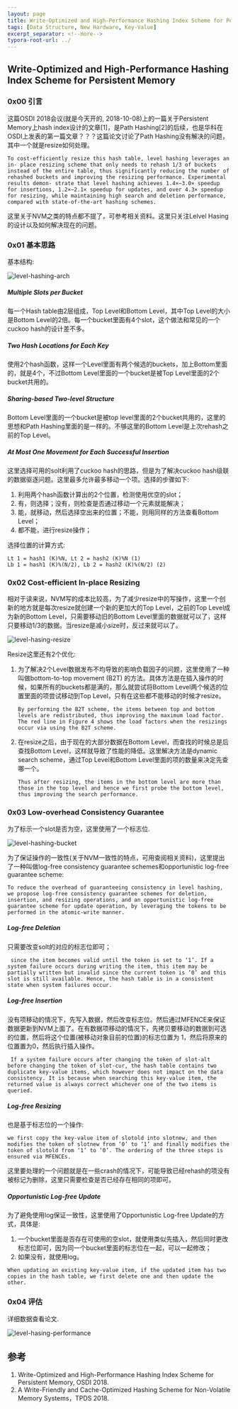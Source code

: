 ```yaml
---
layout: page
title: Write-Optimized and High-Performance Hashing Index Scheme for Persistent Memory
tags: [Data Structure, New Hardware, Key-Value]
excerpt_separator: <!--more-->
typora-root-url: ../
---
```


## Write-Optimized and High-Performance Hashing Index Scheme for Persistent Memory 

### 0x00 引言

  这篇OSDI 2018会议(就是今天开的, 2018-10-08)上的一篇关于Persistent Memory上hash index设计的文章[1]，是Path Hashing[2]的后续，也是华科在OSDI上发表的第一篇文章？？？这篇论文讨论了Path Hashing没有解决的问题，其中一个就是resize如何处理。

```
To cost-efficiently resize this hash table, level hashing leverages an in- place resizing scheme that only needs to rehash 1/3 of buckets instead of the entire table, thus significantly reducing the number of rehashed buckets and improving the resizing performance. Experimental results demon- strate that level hashing achieves 1.4×−3.0× speedup for insertions, 1.2×−2.1× speedup for updates, and over 4.3× speedup for resizing, while maintaining high search and deletion performance, compared with state-of-the-art hashing schemes.
```

这里关于NVM之类的特点都不提了，可参考相关资料。这里只关注Lelvel Hasing的设计以及如何解决现在的问题。

### 0x01 基本思路

基本结构:

![level-hashing-arch](/assets/img/level-hashing-arch.png)

##### Multiple Slots per Bucket 

  每一个Hash table由2层组成，Top Level和Bottom Level，其中Top Level的大小是Bottom Level的2倍。每一个bucket里面有4个slot，这个做法和常见的一个cuckoo hash的设计差不多。

#####  Two Hash Locations for Each Key 

   使用2个hash函数，这样一个Level里面有两个候选的buckets，加上Bottom里面的，就是4个，不过Bottom Level里面的一个bucket是被Top Level里面的2个bucket共用的。

##### Sharing-based Two-level Structure 

 Bottom Level里面的一个bucket是被top level里面的2个bucket共用的，这里的思想和Path Hashing里面的是一样的。不够这里的Bottom Level是上次rehash之前的Top Level。

##### At Most One Movement for Each Successful Insertion 

 这里选择可用的solt利用了cuckoo hash的思路，但是为了解决cuckoo hash级联的数据驱逐问题。这里最多允许最多移动一个项。选择的步骤如下:

1.  利用两个hash函数计算出的2个位置，检测使用优空的slot；
2. 有，则选择；没有，则检查是否通过移动一个元素就能解决；
3. 能，就移动，然后选择空出来的位置；不能，则用同样的方法查看Bottom Level；
4. 都不能，进行resize操作；

选择位置的计算方式:

```
Lt 1 = hash1 (K)%N, Lt 2 = hash2 (K)%N (1) 
Lb 1 = hash1 (K)%(N/2), Lb 2 = hash2 (K)%(N/2) (2)
```

### 0x02  Cost-efficient In-place Resizing 

  相对于读来说，NVM写的成本比较高，为了减少resize中的写操作，这里一个创新的地方就是每次resize就创建一个新的更加大的Top Level，之前的Top Level成为新的Bottom Level，只需要移动旧的Bottom Level里面的数据就可以了，这样只要移动1/3的数据。当resize是减小size时，反过来就可以了。

![level-hasing-resize](/assets/img/level-hasing-resize.png)

 Resize这里还有2个优化:

1. 为了解决2个Level数据发布不均导致的影响负载因子的问题，这里使用了一种叫做bottom-to-top movement (B2T) 的方法。具体方法是在插入操作的时候，如果所有的buckets都是满的，那么就尝试将Bottom Level两个候选的位置里面的项尝试移动到Top Level，只有在这些都不能移动的时候才resize。

   ```
   By performing the B2T scheme, the items between top and bottom levels are redistributed, thus improving the maximum load factor. The red line in Figure 4 shows the load factors when the resizings occur via using the B2T scheme. 
   ```

2. 在resize之后，由于现在的大部分数据在Bottom Level，而查找的时候总是后查找Bottom Level，这样就导致了性能的降低。这里解决方法是dynamic search scheme，通过Top Level和Bottom Level里面的项的数量来决定先查哪一个。

   ```
   Thus after resizing, the items in the bottom level are more than those in the top level and hence we first probe the bottom level, thus improving the search performance. 
   ```

### 0x03 Low-overhead Consistency Guarantee 

   为了标示一个slot是否为空，这里使用了一个标志位.

![level-hashing-bucket](/assets/img/level-hashing-bucket.png)

 为了保证操作的一致性(关于NVM一致性的特点，可用查阅相关资料)，这里提出了一种叫做log-free consistency guarantee schemes和opportunistic log-free guarantee scheme:

```
To reduce the overhead of guaranteeing consistency in level hashing, we propose log-free consistency guarantee schemes for deletion, insertion, and resizing operations, and an opportunistic log-free guarantee scheme for update operation, by leveraging the tokens to be performed in the atomic-write manner.
```

#####  Log-free Deletion 

  只需要改变solt的对应的标志位即可；

```
 since the item becomes valid until the token is set to ‘1’. If a system failure occurs during writing the item, this item may be partially written but invalid since the current token is ‘0’ and this slot is still available. Hence, the hash table is in a consistent state when system failures occur.
```

#####  Log-free Insertion 

  没有项移动的情况下，先写入数据，然后改变标志位。然后通过MFENCE来保证数据更新到NVM上面了。在有数据项移动的情况下，先拷贝要移动的数据到可选的位置，然后将这个位置(被移动对象目前的位置)的标志位置为 1，然后将原来的位置置为0，然后执行插入操作。

```
 If a system failure occurs after changing the token of slot-alt before changing the token of slot-cur, the hash table contains two duplicate key-value items, which however does not impact on the data consistency. It is because when searching this key-value item, the returned value is always correct whichever one of the two items is queried.
```

##### Log-free Resizing 

 也是基于标志位的一个操作:

```
we first copy the key-value item of slotold into slotnew, and then modifies the token of slotnew from ‘0’ to ‘1’ and finally modifies the token of slotold from ‘1’ to ‘0’. The ordering of the three steps is ensured via MFENCEs. 
```

 这里要处理的一个问题就是在一些crash的情况下，可能导致已经rehash的项没有被标记为删除，这里只需要检查是否已经存在相同的项即可。

##### Opportunistic Log-free Update 

  为了避免使用log保证一致性，这里使用了Opportunistic Log-free Update的方式，具体是:

1. 一个bucket里面是否存在可使用的空slot，就使用类似先插入，然后同时更改标志位即可，因为同一个bucket里面的标志位在一起，可以一起修改；
2. 如果没有，就使用log。

```
When updating an existing key-value item, if the updated item has two copies in the hash table, we first delete one and then update the other.
```

### 0x04 评估

详细数据查看论文.

![level-hasing-performance](/assets/img/level-hasing-performance.png)

## 参考

1. Write-Optimized and High-Performance Hashing Index Scheme for Persistent Memory, OSDI 2018.
2. A Write-Friendly and Cache-Optimized Hashing Scheme for Non-Volatile Memory Systems，TPDS 2018.